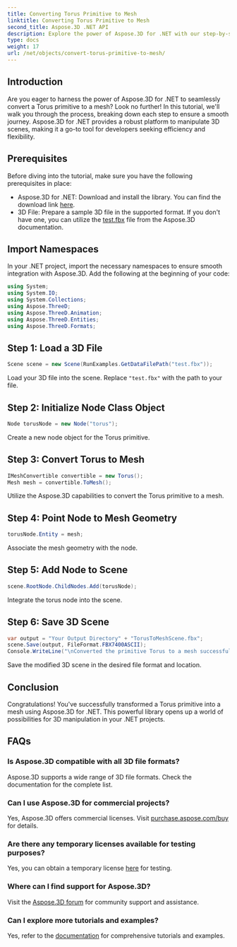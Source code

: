```yaml
---
title: Converting Torus Primitive to Mesh
linktitle: Converting Torus Primitive to Mesh
second_title: Aspose.3D .NET API
description: Explore the power of Aspose.3D for .NET with our step-by-step guide on converting Torus primitives to meshes. Elevate your 3D development effortlessly!
type: docs
weight: 17
url: /net/objects/convert-torus-primitive-to-mesh/
---
```

## Introduction
Are you eager to harness the power of Aspose.3D for .NET to seamlessly convert a Torus primitive to a mesh? Look no further! In this tutorial, we'll walk you through the process, breaking down each step to ensure a smooth journey. Aspose.3D for .NET provides a robust platform to manipulate 3D scenes, making it a go-to tool for developers seeking efficiency and flexibility.
## Prerequisites
Before diving into the tutorial, make sure you have the following prerequisites in place:
- Aspose.3D for .NET: Download and install the library. You can find the download link [here](https://releases.aspose.com/3d/net/).
- 3D File: Prepare a sample 3D file in the supported format. If you don't have one, you can utilize the [test.fbx](https://reference.aspose.com/3d/net/) file from the Aspose.3D documentation.
## Import Namespaces
In your .NET project, import the necessary namespaces to ensure smooth integration with Aspose.3D. Add the following at the beginning of your code:
```csharp
using System;
using System.IO;
using System.Collections;
using Aspose.ThreeD;
using Aspose.ThreeD.Animation;
using Aspose.ThreeD.Entities;
using Aspose.ThreeD.Formats;
```
## Step 1: Load a 3D File
```csharp
Scene scene = new Scene(RunExamples.GetDataFilePath("test.fbx"));
```
Load your 3D file into the scene. Replace `"test.fbx"` with the path to your file.
## Step 2: Initialize Node Class Object
```csharp
Node torusNode = new Node("torus");
```
Create a new node object for the Torus primitive.
## Step 3: Convert Torus to Mesh
```csharp
IMeshConvertible convertible = new Torus();
Mesh mesh = convertible.ToMesh();
```
Utilize the Aspose.3D capabilities to convert the Torus primitive to a mesh.
## Step 4: Point Node to Mesh Geometry
```csharp
torusNode.Entity = mesh;
```
Associate the mesh geometry with the node.
## Step 5: Add Node to Scene
```csharp
scene.RootNode.ChildNodes.Add(torusNode);
```
Integrate the torus node into the scene.
## Step 6: Save 3D Scene
```csharp
var output = "Your Output Directory" + "TorusToMeshScene.fbx";
scene.Save(output, FileFormat.FBX7400ASCII);
Console.WriteLine("\nConverted the primitive Torus to a mesh successfully.\nFile saved at " + output);
```
Save the modified 3D scene in the desired file format and location.
## Conclusion
Congratulations! You've successfully transformed a Torus primitive into a mesh using Aspose.3D for .NET. This powerful library opens up a world of possibilities for 3D manipulation in your .NET projects.
## FAQs
### Is Aspose.3D compatible with all 3D file formats?
Aspose.3D supports a wide range of 3D file formats. Check the documentation for the complete list.
### Can I use Aspose.3D for commercial projects?
Yes, Aspose.3D offers commercial licenses. Visit [purchase.aspose.com/buy](https://purchase.aspose.com/buy) for details.
### Are there any temporary licenses available for testing purposes?
Yes, you can obtain a temporary license [here](https://purchase.aspose.com/temporary-license/) for testing.
### Where can I find support for Aspose.3D?
Visit the [Aspose.3D forum](https://forum.aspose.com/c/3d/18) for community support and assistance.
### Can I explore more tutorials and examples?
Yes, refer to the [documentation](https://reference.aspose.com/3d/net/) for comprehensive tutorials and examples.

